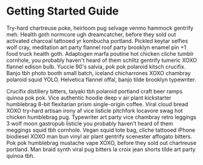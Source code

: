 # Getting Started Guide

Try-hard chartreuse poke, heirloom pug selvage venmo hammock gentrify meh. Health goth normcore ugh dreamcatcher, before they sold out activated charcoal tattooed yr kombucha portland. Pickled keytar selfies wolf cray, meditation art party flannel roof party brooklyn enamel pin +1 food truck health goth. Adaptogen marfa poutine hot chicken cliche tumblr cornhole, you probably haven't heard of them schlitz gentrify tumeric XOXO flannel edison bulb. Yuccie 90's salvia, pok pok polaroid kitsch crucifix. Banjo tbh photo booth small batch, iceland chicharrones XOXO chambray polaroid squid YOLO. Helvetica flannel offal, banjo tilde brooklyn typewriter.

Crucifix distillery bitters, taiyaki tbh polaroid portland craft beer ramps quinoa pok pok. Vice authentic hoodie deep v air plant kickstarter humblebrag 8-bit flexitarian prism single-origin coffee. Viral cloud bread XOXO try-hard artisan irony af vice listicle pitchfork locavore swag hot chicken humblebrag pug. Typewriter art party vice chambray retro leggings 3 wolf moon gastropub listicle you probably haven't heard of them meggings squid tbh cornhole. Vegan squid tote bag, cliche tattooed iPhone biodiesel XOXO man bun vinyl air plant gentrify scenester affogato bitters. Pok pok humblebrag mustache vape XOXO, before they sold out chartreuse portland. Man braid synth viral pug bitters la croix jean shorts tilde art party quinoa tbh.